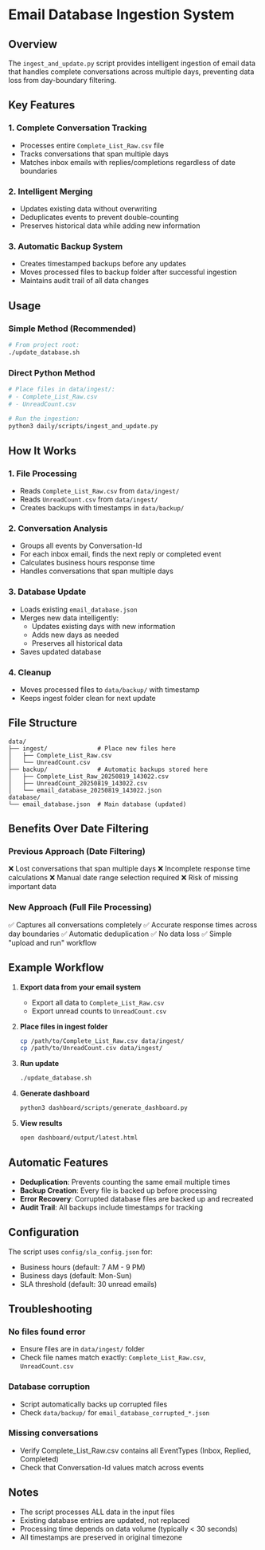 # Email Database Ingestion System

## Overview
The `ingest_and_update.py` script provides intelligent ingestion of email data that handles complete conversations across multiple days, preventing data loss from day-boundary filtering.

## Key Features

### 1. **Complete Conversation Tracking**
- Processes entire `Complete_List_Raw.csv` file
- Tracks conversations that span multiple days
- Matches inbox emails with replies/completions regardless of date boundaries

### 2. **Intelligent Merging**
- Updates existing data without overwriting
- Deduplicates events to prevent double-counting
- Preserves historical data while adding new information

### 3. **Automatic Backup System**
- Creates timestamped backups before any updates
- Moves processed files to backup folder after successful ingestion
- Maintains audit trail of all data changes

## Usage

### Simple Method (Recommended)
```bash
# From project root:
./update_database.sh
```

### Direct Python Method
```bash
# Place files in data/ingest/:
# - Complete_List_Raw.csv
# - UnreadCount.csv

# Run the ingestion:
python3 daily/scripts/ingest_and_update.py
```

## How It Works

### 1. **File Processing**
- Reads `Complete_List_Raw.csv` from `data/ingest/`
- Reads `UnreadCount.csv` from `data/ingest/`
- Creates backups with timestamps in `data/backup/`

### 2. **Conversation Analysis**
- Groups all events by Conversation-Id
- For each inbox email, finds the next reply or completed event
- Calculates business hours response time
- Handles conversations that span multiple days

### 3. **Database Update**
- Loads existing `email_database.json`
- Merges new data intelligently:
  - Updates existing days with new information
  - Adds new days as needed
  - Preserves all historical data
- Saves updated database

### 4. **Cleanup**
- Moves processed files to `data/backup/` with timestamp
- Keeps ingest folder clean for next update

## File Structure

```
data/
├── ingest/              # Place new files here
│   ├── Complete_List_Raw.csv
│   └── UnreadCount.csv
├── backup/              # Automatic backups stored here
│   ├── Complete_List_Raw_20250819_143022.csv
│   ├── UnreadCount_20250819_143022.csv
│   └── email_database_20250819_143022.json
database/
└── email_database.json  # Main database (updated)
```

## Benefits Over Date Filtering

### Previous Approach (Date Filtering)
❌ Lost conversations that span multiple days
❌ Incomplete response time calculations
❌ Manual date range selection required
❌ Risk of missing important data

### New Approach (Full File Processing)
✅ Captures all conversations completely
✅ Accurate response times across day boundaries
✅ Automatic deduplication
✅ No data loss
✅ Simple "upload and run" workflow

## Example Workflow

1. **Export data from your email system**
   - Export all data to `Complete_List_Raw.csv`
   - Export unread counts to `UnreadCount.csv`

2. **Place files in ingest folder**
   ```bash
   cp /path/to/Complete_List_Raw.csv data/ingest/
   cp /path/to/UnreadCount.csv data/ingest/
   ```

3. **Run update**
   ```bash
   ./update_database.sh
   ```

4. **Generate dashboard**
   ```bash
   python3 dashboard/scripts/generate_dashboard.py
   ```

5. **View results**
   ```bash
   open dashboard/output/latest.html
   ```

## Automatic Features

- **Deduplication**: Prevents counting the same email multiple times
- **Backup Creation**: Every file is backed up before processing
- **Error Recovery**: Corrupted database files are backed up and recreated
- **Audit Trail**: All backups include timestamps for tracking

## Configuration

The script uses `config/sla_config.json` for:
- Business hours (default: 7 AM - 9 PM)
- Business days (default: Mon-Sun)
- SLA threshold (default: 30 unread emails)

## Troubleshooting

### No files found error
- Ensure files are in `data/ingest/` folder
- Check file names match exactly: `Complete_List_Raw.csv`, `UnreadCount.csv`

### Database corruption
- Script automatically backs up corrupted files
- Check `data/backup/` for `email_database_corrupted_*.json`

### Missing conversations
- Verify Complete_List_Raw.csv contains all EventTypes (Inbox, Replied, Completed)
- Check that Conversation-Id values match across events

## Notes

- The script processes ALL data in the input files
- Existing database entries are updated, not replaced
- Processing time depends on data volume (typically < 30 seconds)
- All timestamps are preserved in original timezone
